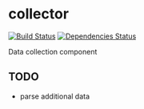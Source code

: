 collector
=========
[![Build Status](https://travis-ci.org/openrada/collector.svg?branch=master)](https://travis-ci.org/openrada/collector)
[![Dependencies Status](http://jarkeeper.com/openrada/collector/status.svg)](http://jarkeeper.com/openrada/collector)

Data collection component


## TODO

  - parse additional data
